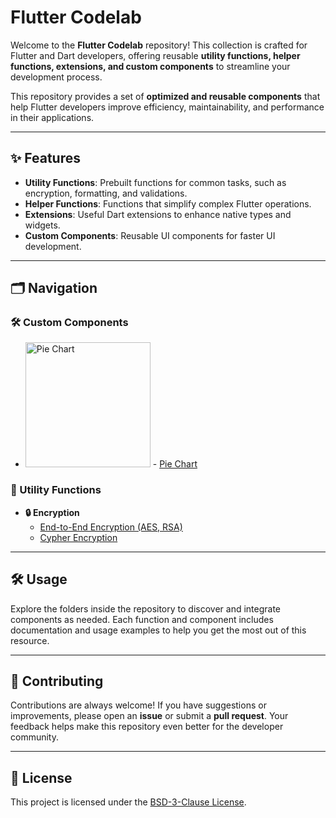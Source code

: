 # Flutter Codelab

Welcome to the **Flutter Codelab** repository! This collection is crafted for Flutter and Dart developers, offering reusable **utility functions, helper functions, extensions, and custom components** to streamline your development process.

This repository provides a set of **optimized and reusable components** that help Flutter developers improve efficiency, maintainability, and performance in their applications.

---

## ✨ Features

- **Utility Functions**: Prebuilt functions for common tasks, such as encryption, formatting, and validations.
- **Helper Functions**: Functions that simplify complex Flutter operations.
- **Extensions**: Useful Dart extensions to enhance native types and widgets.
- **Custom Components**: Reusable UI components for faster UI development.

---

## 🗂 Navigation

### 🛠 Custom Components   
  - <img src="https://github.com/cp-pratik-k/flutter-codelab/raw/main/assets/pie_chart.gif" width="200" alt="Pie Chart" /> - [Pie Chart](https://github.com/cp-pratik-k/flutter-codelab/blob/main/custom-components/customizable_pie_chart.dart)

### 🔧 Utility Functions
- **🔒 Encryption**    
  - [End-to-End Encryption (AES, RSA)](https://github.com/cp-pratik-k/flutter-codelab/blob/main/encryptions/end_to_end_encryption.dart)
  - [Cypher Encryption](https://github.com/cp-pratik-k/flutter-codelab/blob/main/encryptions/cipher_encryption.dart)

---

## 🛠 Usage

Explore the folders inside the repository to discover and integrate components as needed. Each function and component includes documentation and usage examples to help you get the most out of this resource.

---

## 🤝 Contributing

Contributions are always welcome! If you have suggestions or improvements, please open an **issue** or submit a **pull request**. Your feedback helps make this repository even better for the developer community.

---

## 📜 License

This project is licensed under the [BSD-3-Clause License](LICENSE).
